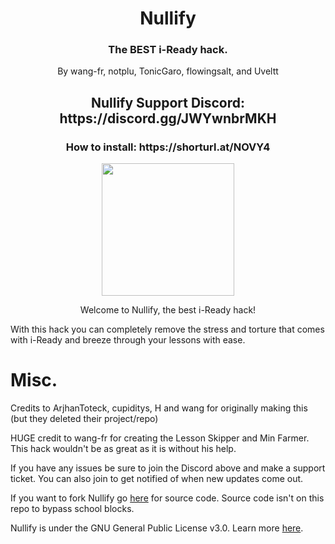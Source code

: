 <h1 align="center">Nullify</h1>
<h3 align="center">The BEST i-Ready hack.</h3>
<p align="center">
By wang-fr, notplu, TonicGaro, flowingsalt, and Uveltt
</p>
<h2 align="center">Nullify Support Discord: https://discord.gg/JWYwnbrMKH</h2>
<h3 align="center">How to install: https://shorturl.at/NOVY4</h3>

<p align="center">
<img width="212" height="212" src="https://res.cloudinary.com/dodofguiy/image/upload/v1671071889/icon_f6pwnj.png">
</p>

<p align="center">
Welcome to Nullify, the best i-Ready hack!

With this hack you can completely remove the stress and torture that comes with i-Ready and breeze through your lessons with ease.

# Misc.

Credits to ArjhanToteck, cupiditys, H and wang for originally making this (but they deleted their project/repo)

HUGE credit to wang-fr for creating the Lesson Skipper and Min Farmer. This hack wouldn't be as great as it is without his help.

If you have any issues be sure to join the Discord above and make a support ticket. You can also join to get notified of when new updates come out.

If you want to fork Nullify go [here](https://github.com/TonicGaro/TonicGaro/tree/main/NullifyData) for source code. Source code isn't on this repo to bypass school blocks.

Nullify is under the GNU General Public License v3.0. Learn more [here](https://raw.githubusercontent.com/notplu/Nullify/main/LICENSE).
